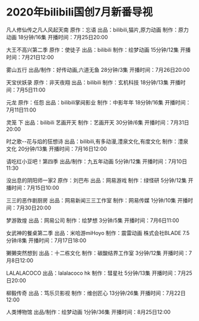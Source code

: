 # 2020年bilibili国创7月新番导视

凡人修仙传之凡人风起天南
原作：忘语
出品：bilibili,猫片,原力动画
制作：原力动画
18分钟/16集
开播时间：7月25日20:00

大王不高兴第二季
原作：使徒子
出品：bilibili
制作：绘梦动画
15分钟/12集
开播时间：7月21日12:00

雾山五行
出品/制作：好传动画,六道无鱼
28分钟/3集
开播时间：7月26日20:00

天宝伏妖录
原作：非天夜翔
出品：bilibili
制作：玄机科技
18分钟/13集
开播时间：7月5日11:00

元龙
原作：任怨
出品：bilibili掌阋影业
制作：中影年年
18分钟/16集
开播时间：7月11日11:00

灵笼 下
出品：bilibili 艺画开天
制作：艺画开天
30分钟/6集
开播时间：7月31日20:00

时之歌--花与焰的狂想诗
出品：bilibili,有多动漫,澧泉文化,有度文化
制作：澧泉文化
20分钟/13集
开播时间：7月16日12:00

请吃红小豆吧！第四季
出品/制作：九五年动画
5分钟/12集
开播时间：7月10日11:30

没出息的阴阳师一家2
原作：刘巴布
出品：网易游戏
制作：绿怪研
5分钟/12集
开播时间：7月15日10:00

三三的恶作剧厨房
出品：网易新闻三三工作室
制作：网易传媒
1分钟/10集
开播时间：7月30日20:00

梦游敦煌
出品：网易公司
制作：绘梦想
3分钟/5集
开播时间：7月6日11:00

女武神的餐桌第二季
出品：米哈游miHoyo
制作：震雷动画 株式会社BLADE
7.5分钟/8集
开播时间：7月17日18:00

獭獭突然想到
出品：十二栋文化
制作：碳酸结界工作室
3分钟/12集
开播时间：7月8日12:00

LALALACOCO
出品：lalalacoco hk
制作：彗星社
5分钟/13集
开播时间：7月25日20:00

柳毅传奇
出品：笃乐贝影视
制作：维创匠心
13分钟/26集
开播时间：7月22日12:00

人类博物馆
出品/制作：绘梦动画
1分钟/36集
开播时间：8月25日12:00




